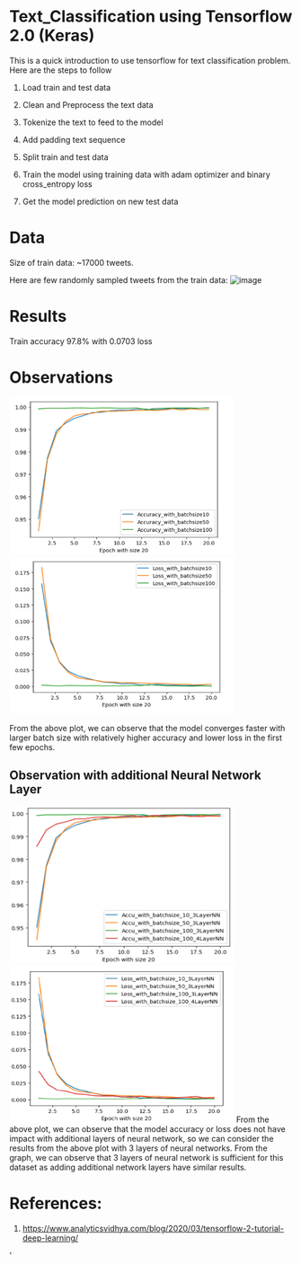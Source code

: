 
# Text_Classification using Tensorflow 2.0 (Keras)


This is a quick introduction to use tensorflow for text classification problem. Here are the steps to follow

1. Load train and test data

2. Clean and Preprocess the text data 

3. Tokenize the text to feed to the model

4. Add padding text sequence 

5. Split train and test data 

6. Train the model using training data with adam optimizer and binary cross_entropy loss

7. Get the model prediction on new test data


# Data

Size of train data: ~17000 tweets.

Here are few randomly sampled tweets from the train data:
<img width="626" alt="image" src="https://github.com/shruthireddyrekula/Text_Classification_TF/assets/12846189/8661b57b-b165-4933-b8d0-4d425a5c3860">



# Results


Train accuracy 97.8% with  0.0703 loss

# Observations


 <img src="./Accuracy_Graph.png" width="400" height="280">
 <img src="./Loss_Graph.png" width="400" height="280">
  
  From the above plot, we can observe that the model converges faster with larger batch size with relatively higher accuracy and lower loss in the first few epochs.
  
  ## Observation with additional Neural Network Layer
  
<img src="./Accuracy_Graph_Dense_Layers.png" width="400" height="280">
<img src="./Loss_Graph_Dense_layers.png" width="400" height="280">
From the above plot, we can observe that the model accuracy or loss does not have impact with additional layers of neural network, so we can consider the results from the above plot with 3 layers of neural networks. From the graph, we can observe that 3 layers of neural network is sufficient for this dataset as adding additional network layers have similar results.
  
 # References:

1) https://www.analyticsvidhya.com/blog/2020/03/tensorflow-2-tutorial-deep-learning/


'
